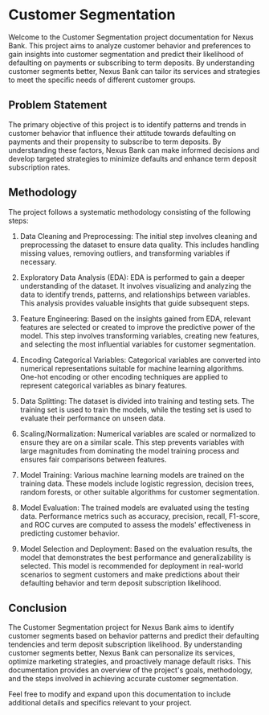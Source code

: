 # Customer Segmentation

Welcome to the Customer Segmentation project documentation for Nexus Bank. This project aims to analyze customer behavior and preferences to gain insights into customer segmentation and predict their likelihood of defaulting on payments or subscribing to term deposits. By understanding customer segments better, Nexus Bank can tailor its services and strategies to meet the specific needs of different customer groups.

## Problem Statement

The primary objective of this project is to identify patterns and trends in customer behavior that influence their attitude towards defaulting on payments and their propensity to subscribe to term deposits. By understanding these factors, Nexus Bank can make informed decisions and develop targeted strategies to minimize defaults and enhance term deposit subscription rates.

## Methodology

The project follows a systematic methodology consisting of the following steps:

1. Data Cleaning and Preprocessing: The initial step involves cleaning and preprocessing the dataset to ensure data quality. This includes handling missing values, removing outliers, and transforming variables if necessary.

2. Exploratory Data Analysis (EDA): EDA is performed to gain a deeper understanding of the dataset. It involves visualizing and analyzing the data to identify trends, patterns, and relationships between variables. This analysis provides valuable insights that guide subsequent steps.

3. Feature Engineering: Based on the insights gained from EDA, relevant features are selected or created to improve the predictive power of the model. This step involves transforming variables, creating new features, and selecting the most influential variables for customer segmentation.

4. Encoding Categorical Variables: Categorical variables are converted into numerical representations suitable for machine learning algorithms. One-hot encoding or other encoding techniques are applied to represent categorical variables as binary features.

5. Data Splitting: The dataset is divided into training and testing sets. The training set is used to train the models, while the testing set is used to evaluate their performance on unseen data.

6. Scaling/Normalization: Numerical variables are scaled or normalized to ensure they are on a similar scale. This step prevents variables with large magnitudes from dominating the model training process and ensures fair comparisons between features.

7. Model Training: Various machine learning models are trained on the training data. These models include logistic regression, decision trees, random forests, or other suitable algorithms for customer segmentation.

8. Model Evaluation: The trained models are evaluated using the testing data. Performance metrics such as accuracy, precision, recall, F1-score, and ROC curves are computed to assess the models' effectiveness in predicting customer behavior.

9. Model Selection and Deployment: Based on the evaluation results, the model that demonstrates the best performance and generalizability is selected. This model is recommended for deployment in real-world scenarios to segment customers and make predictions about their defaulting behavior and term deposit subscription likelihood.

## Conclusion

The Customer Segmentation project for Nexus Bank aims to identify customer segments based on behavior patterns and predict their defaulting tendencies and term deposit subscription likelihood. By understanding customer segments better, Nexus Bank can personalize its services, optimize marketing strategies, and proactively manage default risks. This documentation provides an overview of the project's goals, methodology, and the steps involved in achieving accurate customer segmentation.

Feel free to modify and expand upon this documentation to include additional details and specifics relevant to your project.
